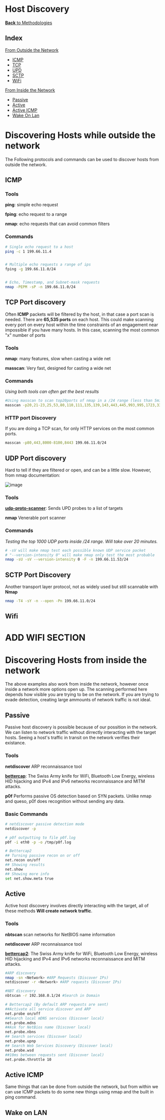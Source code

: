 # Host Discovery 
[**Back** to Methodologies](/Methodology#methodologies)

## Index

[From Outside the Network](#discovering-hosts-while-outside-the-network)
  + [ICMP](#ICMP)
  + [TCP](#tcp-port-discovery)
  + [UPD](#udp-port-discovery)
  + [SCTP](#sctp-port-discovery)
  + [WiFi](#wifi-hacking)
 
[From Inside the Network](#discovering-hosts-from-inside-the-network)
  + [Passive](#passive)
  + [Active](#active)
  + [Active ICMP](#active-icmp)
  + [Wake On Lan](#wake-on-lan)

# Discovering Hosts while outside the network

The Following protocols and commands can be used to discover hosts from outside the network.

## ICMP

### Tools

**ping**: simple echo request

**fping**: echo request to a range

**nmap**: echo requests that can avoid common filters

### Commands

```bash
# Single echo request to a host
ping -c 1 199.66.11.4


# Multiple echo requests a range of ips
fping -g 199.66.11.0/24


# Echo, Timestamp, and Subnet-mask requests
nmap -PEPM -sP -n 199.66.11.0/24
```

## TCP Port discovery

Often **ICMP** packets will be filtered by the host, in that case a port scan is needed. There are **65,535 ports** on each host. This could make scanning every port on every host within the time constraints of an engagement near impossible if you have many hosts. In this case, scanning the most common "x" number of ports

### Tools

**nmap**: many features, slow when casting a wide net

**masscan**: Very fast, designed for casting a wide net

### Commands

*Using both tools can often get the best results*
```bash
#Using masscan to scan top20ports of nmap in a /24 range (less than 5min)
masscan -p20,21-23,25,53,80,110,111,135,139,143,443,445,993,995,1723,3306,3389,5900,8080 199.66.11.0/24
```

### HTTP port Discovery

If you are doing a TCP scan, for only HTTP services on the most common ports.

```bash
masscan -p80,443,8000-8100,8443 199.66.11.0/24
```

## UDP Port discovery

Hard to tell if they are filtered or open, and can be a little slow. However, from nmap documentation:

![image](https://user-images.githubusercontent.com/83407557/172182886-169f063d-b7f0-473e-8e56-25ffdf4ea9d0.png)

### Tools

[**udp-proto-scanner**](https://github.com/CiscoCXSecurity/udp-proto-scanner): Sends UPD probes to a list of targets

**nmap** Venerable port scanner

### Commands

*Testing the top 1000 UDP ports inside /24 range. Will take over 20 minutes.*
```bash
# -sV will make nmap test each possible known UDP service packet
# "--version-intensity 0" will make nmap only test the most probable
nmap -sU -sV --version-intensity 0 -F -n 199.66.11.53/24
```

## SCTP Port Discovery

Another transport layer protocol, not as widely used but still scannable with **Nmap**

```bash
nmap -T4 -sY -n --open -Pn 199.66.11.0/24
```

## Wifi

# ADD WIFI SECTION

# Discovering Hosts from inside the network

The above examples also work from inside the network, however once inside a network more options open up. The scanning performed here depends how visible you are trying to be on the network. If you are trying to evade detection, creating large ammounts of network traffic is not ideal.

## Passive

Passive host discovery is possible because of our possition in the network. We can listen to network traffic without dirrectly interacting with the target hosts. Seeing a host's traffic in transit on the network verifies their existance.

### Tools

**netdiscover** ARP reconnaissance tool

[**bettercap**](https://www.bettercap.org/): The Swiss Army knife for WiFi, Bluetooth Low Energy, wireless HID hijacking and IPv4 and IPv6 networks reconnaissance and MITM attacks.

**p0f** Performs passive OS detection based on SYN packets. Unlike nmap and queso, p0f does recognition without sending any data.

### Basic Commands

```bash
# netdiscover passive detection mode
netdiscover -p

# p0f outputting to file p0f.log
p0f -i eth0 -p -o /tmp/p0f.log

# Bettercap2
## Turning passive recon on or off
net.recon on/off
## Showing results
net.show
## Showing more info
set net.show.meta true
```

## Active

Active host discovery involves directly interacting with the target, all of these methods **Will create network traffic**.

### Tools

**nbtscan** scan networks for NetBIOS name information

**netdiscover** ARP reconnaissance tool

[**bettercap2**](https://www.bettercap.org/): The Swiss Army knife for WiFi, Bluetooth Low Energy, wireless HID hijacking and IPv4 and IPv6 networks reconnaissance and MITM attacks.

```bash
#ARP discovery
nmap -sn <Network> #ARP Requests (Discover IPs)
netdiscover -r <Network> #ARP requests (Discover IPs)

#NBT discovery
nbtscan -r 192.168.0.1/24 #Search in Domain

# Bettercap2 (By default ARP requests are sent) 
##Activate all service discover and ARP
net.probe on/off
##Search local mDNS services (Discover local)
net.probe.mdns
##Ask for NetBios name (Discover local)
net.probe.nbns
## Search services (Discover local)
net.probe.upnp
## Search Web Services Discovery (Discover local)
net.probe.wsd
##10ms between requests sent (Discover local)
net.probe.throttle 10 
```

## Active ICMP

Same things that can be done from outside the network, but from within we can use ICMP packets to do some new things using nmap and the built in ping command.

## Wake on LAN
